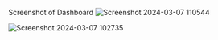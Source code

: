 Screenshot of Dashboard
![Screenshot 2024-03-07 110544](https://github.com/dineshmeher641/Pizza_Sales_Analysis/assets/120455824/746ef35e-8151-4ae9-a0c0-04652826b803)


![Screenshot 2024-03-07 102735](https://github.com/dineshmeher641/Pizza_Sales_Analysis/assets/120455824/8f61d571-7a77-4655-9642-7e7d4e761004)

